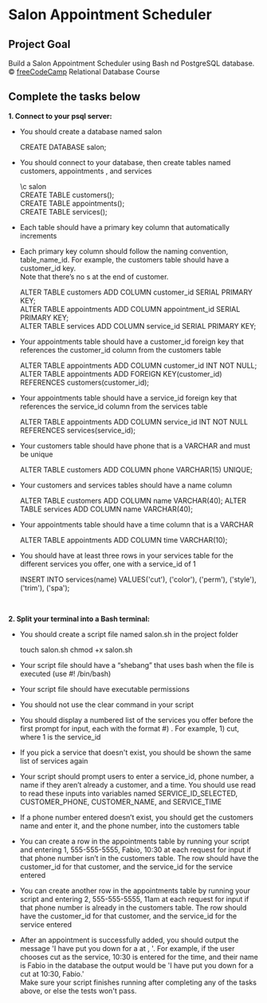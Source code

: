 # Salon Appointment Scheduler

## Project Goal
Build a Salon Appointment Scheduler using Bash nd PostgreSQL database. <br/>
:copyright: [freeCodeCamp](https://www.freecodecamp.org/learn/relational-database/) Relational Database Course


## Complete the tasks below

**1. Connect to your psql server:** <br/> 
- You should create a database named salon

  CREATE DATABASE salon;


- You should connect to your database, then create tables named customers, appointments , and services

  \c salon <br/>
  CREATE TABLE customers(); <br/>
  CREATE TABLE appointments(); <br/>
  CREATE TABLE services(); <br/>


- Each table should have a primary key column that automatically increments <br/>
- Each primary key column should follow the naming convention, table_name_id. For example, the customers table should have a customer_id key. <br/>
  Note that there’s no s at the end of customer. <br/>
  
  ALTER TABLE customers ADD COLUMN customer_id SERIAL PRIMARY KEY; <br/>
  ALTER TABLE appointments ADD COLUMN appointment_id SERIAL PRIMARY KEY; <br/>
  ALTER TABLE services ADD COLUMN service_id SERIAL PRIMARY KEY; <br/>


- Your appointments table should have a customer_id foreign key that references the customer_id column from the customers table
  
   ALTER TABLE appointments ADD COLUMN customer_id INT NOT NULL; <br/>
   ALTER TABLE appointments ADD FOREIGN KEY(customer_id) REFERENCES customers(customer_id);


- Your appointments table should have a service_id foreign key that references the service_id column from the services table

  ALTER TABLE appointments ADD COLUMN service_id INT NOT NULL  REFERENCES services(service_id);


- Your customers table should have phone that is a VARCHAR and must be unique

  ALTER TABLE customers ADD COLUMN phone VARCHAR(15) UNIQUE;


- Your customers and services tables should have a name column

  ALTER TABLE customers ADD COLUMN name VARCHAR(40);
  ALTER TABLE services ADD COLUMN name VARCHAR(40);


- Your appointments table should have a time column that is a VARCHAR

  ALTER TABLE appointments ADD COLUMN time VARCHAR(10);

- You should have at least three rows in your services table for the different services you offer, one with a service_id of 1

  INSERT INTO services(name) VALUES('cut'), ('color'), ('perm'), ('style'), ('trim'), ('spa');
<br/>

**2. Split your terminal into a Bash terminal:** <br/>
- You should create a script file named salon.sh in the project folder

  touch salon.sh
  chmod +x salon.sh


- Your script file should have a “shebang” that uses bash when the file is executed (use #! /bin/bash)


- Your script file should have executable permissions

  
- You should not use the clear command in your script

- You should display a numbered list of the services you offer before the first prompt for input, each with the format #) <service>. 
  For example, 1) cut, where 1 is the service_id


- If you pick a service that doesn't exist, you should be shown the same list of services again


- Your script should prompt users to enter a service_id, phone number, a name if they aren’t already a customer, and a time. 
  You should use read to read these inputs into variables named SERVICE_ID_SELECTED, CUSTOMER_PHONE, CUSTOMER_NAME, and SERVICE_TIME


- If a phone number entered doesn’t exist, you should get the customers name and enter it, and the phone number, into the customers table


- You can create a row in the appointments table by running your script and entering 1, 555-555-5555, Fabio, 10:30 at each request for input if that phone number isn’t in the customers table. 
  The row should have the customer_id for that customer, and the service_id for the service entered


- You can create another row in the appointments table by running your script and entering 2, 555-555-5555, 11am at each request for input if that phone number is already in the customers table. 
  The row should have the customer_id for that customer, and the service_id for the service entered


- After an appointment is successfully added, you should output the message 'I have put you down for a <service> at <time>, <name>'. 
  For example, if the user chooses cut as the service, 10:30 is entered for the time, and their name is Fabio in the database the output would be 
  'I have put you down for a cut at 10:30, Fabio.'  <br/>
  Make sure your script finishes running after completing any of the tasks above, or else the tests won't pass.

  <br/>
